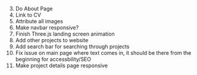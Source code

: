 3. Do About Page
4. Link to CV
5. Attribute all images
6. Make navbar responsive?
7. Finish Three.js landing screen animation
8. Add other projects to website
9. Add search bar for searching through projects
10. Fix issue on main page where text comes in, it should be there from the beginning for accessbility/SEO
11. Make project details page responsive
